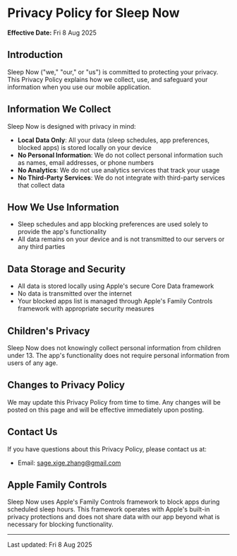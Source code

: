 # Privacy Policy for Sleep Now

**Effective Date:** Fri 8 Aug 2025

## Introduction
Sleep Now ("we," "our," or "us") is committed to protecting your privacy. This Privacy Policy explains how we collect, use, and safeguard your information when you use our mobile application.

## Information We Collect
Sleep Now is designed with privacy in mind:
- **Local Data Only**: All your data (sleep schedules, app preferences, blocked apps) is stored locally on your device
- **No Personal Information**: We do not collect personal information such as names, email addresses, or phone numbers
- **No Analytics**: We do not use analytics services that track your usage
- **No Third-Party Services**: We do not integrate with third-party services that collect data

## How We Use Information
- Sleep schedules and app blocking preferences are used solely to provide the app's functionality
- All data remains on your device and is not transmitted to our servers or any third parties

## Data Storage and Security
- All data is stored locally using Apple's secure Core Data framework
- No data is transmitted over the internet
- Your blocked apps list is managed through Apple's Family Controls framework with appropriate security measures

## Children's Privacy
Sleep Now does not knowingly collect personal information from children under 13. The app's functionality does not require personal information from users of any age.

## Changes to Privacy Policy
We may update this Privacy Policy from time to time. Any changes will be posted on this page and will be effective immediately upon posting.

## Contact Us
If you have questions about this Privacy Policy, please contact us at:
- Email: sage.xige.zhang@gmail.com

## Apple Family Controls
Sleep Now uses Apple's Family Controls framework to block apps during scheduled sleep hours. This framework operates with Apple's built-in privacy protections and does not share data with our app beyond what is necessary for blocking functionality.

---

Last updated: Fri 8 Aug 2025
